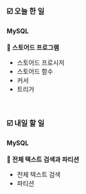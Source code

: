 ### ☑️  오늘 한 일
#### MySQL
<strong>📌 스토어드 프로그램</strong>
  - 스토어드 프로시저
  - 스토어드 함수
  - 커서
  - 트리거

<br>

### ☑️  내일 할 일
#### MySQL
<strong>📌 전체 텍스트 검색과 파티션</strong>
  - 전체 텍스트 검색
  - 파티션
   
<br>